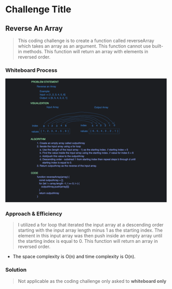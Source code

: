 # Challenge Title
## Reverse An Array
> This coding challenge is to create a function called reverseArray which takes an array as an argument. This function cannot use built-in methods. This function will return an array with elements in reversed order.

### Whiteboard Process
![Reverse An Array](../images/array-reverse.png)

### Approach & Efficiency
<!-- What approach did you take? Why? What is the Big O space/time for this approach? -->
> I utilized a for loop that iterated the input array at a descending order starting with the input array length minus 1 as the starting index. The element in this input array was then push inside an empty array until the starting index is equal to 0. This function will return an array in reversed order.

* The space complexity is O(n) and time complexity is O(n).

### Solution
<!-- Show how to run your code, and examples of it in action -->
> Not applicable as the coding challenge only asked to **whiteboard only**
